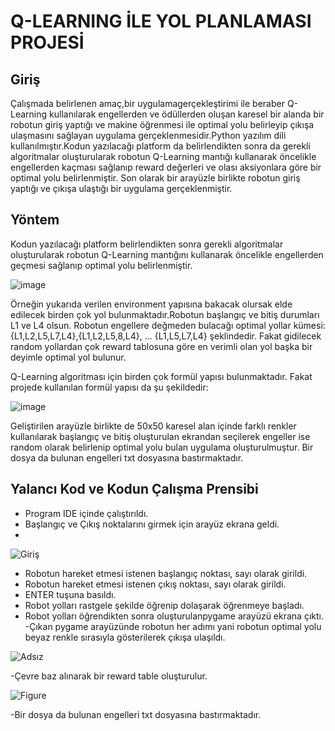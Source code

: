 # Q-LEARNING İLE YOL PLANLAMASI PROJESİ

## Giriş
Çalışmada belirlenen amaç,bir uygulamagerçekleştirimi ile beraber Q-Learning kullanılarak engellerden ve ödüllerden oluşan karesel bir alanda bir robotun giriş yaptığı ve makine öğrenmesi ile optimal yolu belirleyip çıkışa ulaşmasını sağlayan uygulama gerçeklenmesidir.Python yazılım dili kullanılmıştır.Kodun yazılacağı platform da belirlendikten sonra 
da gerekli algoritmalar oluşturularak robotun Q-Learning mantığı kullanarak öncelikle engellerden kaçması sağlanıp reward değerleri ve olası aksiyonlara göre bir optimal yolu 
belirlenmiştir. Son olarak bir arayüzle birlikte robotun giriş yaptığı ve çıkışa ulaştığı bir uygulama gerçeklenmiştir.

## Yöntem
Kodun yazılacağı platform belirlendikten sonra gerekli algoritmalar oluşturularak robotun Q-Learning mantığını kullanarak öncelikle engellerden geçmesi sağlanıp optimal yolu 
belirlenmiştir.

![image](https://user-images.githubusercontent.com/73740709/125152233-e9718c00-e153-11eb-9fcc-d04c5a676130.png)

Örneğin yukarıda verilen environment yapısına bakacak olursak elde edilecek birden çok yol bulunmaktadır.Robotun başlangıç ve bitiş durumları L1 ve L4 olsun. Robotun engellere 
değmeden bulacağı optimal yollar kümesi: {L1,L2,L5,L7,L4},{L1,L2,L5,8,L4}, ... {L1,L5,L7,L4} şeklindedir. Fakat gidilecek random yollardan çok reward tablosuna göre en verimli olan yol başka bir deyimle optimal yol bulunur.

Q-Learning algoritması için birden çok formül yapısı bulunmaktadır. Fakat projede kullanılan formül yapısı da şu şekildedir:

![image](https://user-images.githubusercontent.com/73740709/125152257-1b82ee00-e154-11eb-94f0-44f8d011ea17.png)

Geliştirilen arayüzle birlikte de 50x50 karesel alan içinde farklı renkler kullanılarak başlangıç ve bitiş oluşturulan ekrandan seçilerek engeller ise random olarak belirlenip optimal yolu bulan uygulama oluşturulmuştur. Bir dosya da bulunan engelleri txt dosyasına bastırmaktadır.

## Yalancı Kod ve Kodun Çalışma Prensibi
- Program IDE içinde çalıştırıldı.
- Başlangıç ve Çıkış noktalarını girmek için arayüz ekrana geldi.
- 
![Giriş](https://user-images.githubusercontent.com/73740709/125152349-afed5080-e154-11eb-96cc-594911c6c01a.png)

- Robotun hareket etmesi istenen başlangıç noktası, sayı olarak girildi.
- Robotun hareket etmesi istenen çıkış noktası, sayı olarak girildi.
- ENTER tuşuna basıldı.
- Robot yolları rastgele şekilde öğrenip dolaşarak öğrenmeye başladı.
- Robot yolları öğrendikten sonra oluşturulanpygame arayüzü ekrana çıktı.
-Çıkan pygame arayüzünde robotun her adımı yani robotun optimal yolu beyaz renkle sırasıyla gösterilerek çıkışa ulaşıldı.

![Adsız](https://user-images.githubusercontent.com/73740709/125152401-fe9aea80-e154-11eb-92d6-c1a4451f7cc8.png)

-Çevre baz alınarak bir reward table oluşturulur.

![Figure](https://user-images.githubusercontent.com/73740709/125152556-e081ba00-e155-11eb-8265-1e37e1d69dc7.png)

-Bir dosya da bulunan engelleri txt dosyasına bastırmaktadır.


